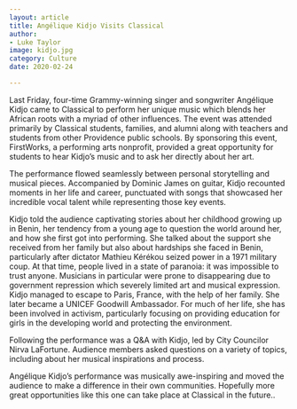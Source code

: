 ```yaml
---
layout: article
title: Angélique Kidjo Visits Classical
author:
- Luke Taylor
image: kidjo.jpg
category: Culture
date: 2020-02-24

---
```

Last Friday, four-time Grammy-winning singer and songwriter Angélique Kidjo came to Classical to perform her unique music which blends her African roots with a myriad of other influences. The event was attended primarily by Classical students, families, and alumni along with teachers and students from other Providence public schools. By sponsoring this event, FirstWorks, a performing arts nonprofit, provided a great opportunity for students to hear Kidjo’s music and to ask her directly about her art.

The performance flowed seamlessly between personal storytelling and musical pieces. Accompanied by Dominic James on guitar, Kidjo recounted moments in her life and career, punctuated with songs that showcased her incredible vocal talent while representing those key events.

Kidjo told the audience captivating stories about her childhood growing up in Benin, her tendency from a young age to question the world around her, and how she first got into performing. She talked about the support she received from her family but also about hardships she faced in Benin, particularly after dictator Mathieu Kérékou seized power in a 1971 military coup. At that time, people lived in a state of paranoia: it was impossible to trust anyone. Musicians in particular were prone to disappearing due to government repression which severely limited art and musical expression. Kidjo managed to escape to Paris, France, with the help of her family. She later became a UNICEF Goodwill Ambassador. For much of her life, she has been involved in activism, particularly focusing on providing education for girls in the developing world and protecting the environment.

Following the performance was a Q&A with Kidjo, led by City Councilor Nirva LaFortune. Audience members asked questions on a variety of topics, including about her musical inspirations and process.

Angélique Kidjo’s performance was musically awe-inspiring and moved the audience to make a difference in their own communities. Hopefully more great opportunities like this one can take place at Classical in the future..

